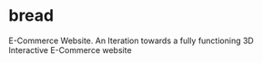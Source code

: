 # bread
E-Commerce Website. An Iteration towards a fully functioning 3D Interactive E-Commerce website
